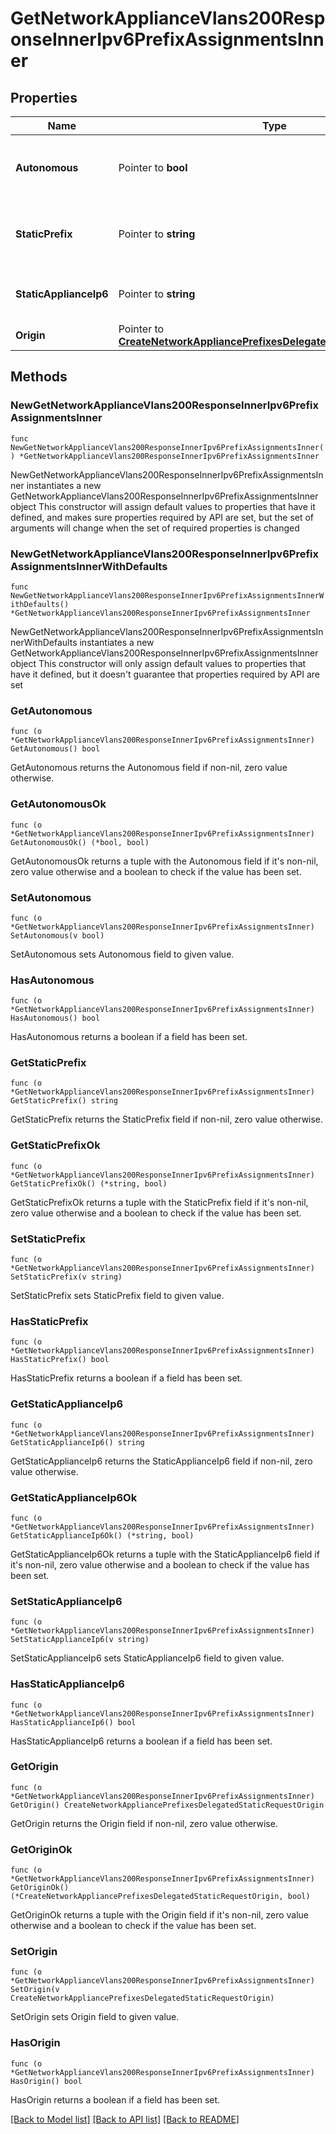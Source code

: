 # GetNetworkApplianceVlans200ResponseInnerIpv6PrefixAssignmentsInner

## Properties

Name | Type | Description | Notes
------------ | ------------- | ------------- | -------------
**Autonomous** | Pointer to **bool** | Auto assign a /64 prefix from the origin to the VLAN | [optional] 
**StaticPrefix** | Pointer to **string** | Manual configuration of a /64 prefix on the VLAN | [optional] 
**StaticApplianceIp6** | Pointer to **string** | Manual configuration of the IPv6 Appliance IP | [optional] 
**Origin** | Pointer to [**CreateNetworkAppliancePrefixesDelegatedStaticRequestOrigin**](CreateNetworkAppliancePrefixesDelegatedStaticRequestOrigin.md) |  | [optional] 

## Methods

### NewGetNetworkApplianceVlans200ResponseInnerIpv6PrefixAssignmentsInner

`func NewGetNetworkApplianceVlans200ResponseInnerIpv6PrefixAssignmentsInner() *GetNetworkApplianceVlans200ResponseInnerIpv6PrefixAssignmentsInner`

NewGetNetworkApplianceVlans200ResponseInnerIpv6PrefixAssignmentsInner instantiates a new GetNetworkApplianceVlans200ResponseInnerIpv6PrefixAssignmentsInner object
This constructor will assign default values to properties that have it defined,
and makes sure properties required by API are set, but the set of arguments
will change when the set of required properties is changed

### NewGetNetworkApplianceVlans200ResponseInnerIpv6PrefixAssignmentsInnerWithDefaults

`func NewGetNetworkApplianceVlans200ResponseInnerIpv6PrefixAssignmentsInnerWithDefaults() *GetNetworkApplianceVlans200ResponseInnerIpv6PrefixAssignmentsInner`

NewGetNetworkApplianceVlans200ResponseInnerIpv6PrefixAssignmentsInnerWithDefaults instantiates a new GetNetworkApplianceVlans200ResponseInnerIpv6PrefixAssignmentsInner object
This constructor will only assign default values to properties that have it defined,
but it doesn't guarantee that properties required by API are set

### GetAutonomous

`func (o *GetNetworkApplianceVlans200ResponseInnerIpv6PrefixAssignmentsInner) GetAutonomous() bool`

GetAutonomous returns the Autonomous field if non-nil, zero value otherwise.

### GetAutonomousOk

`func (o *GetNetworkApplianceVlans200ResponseInnerIpv6PrefixAssignmentsInner) GetAutonomousOk() (*bool, bool)`

GetAutonomousOk returns a tuple with the Autonomous field if it's non-nil, zero value otherwise
and a boolean to check if the value has been set.

### SetAutonomous

`func (o *GetNetworkApplianceVlans200ResponseInnerIpv6PrefixAssignmentsInner) SetAutonomous(v bool)`

SetAutonomous sets Autonomous field to given value.

### HasAutonomous

`func (o *GetNetworkApplianceVlans200ResponseInnerIpv6PrefixAssignmentsInner) HasAutonomous() bool`

HasAutonomous returns a boolean if a field has been set.

### GetStaticPrefix

`func (o *GetNetworkApplianceVlans200ResponseInnerIpv6PrefixAssignmentsInner) GetStaticPrefix() string`

GetStaticPrefix returns the StaticPrefix field if non-nil, zero value otherwise.

### GetStaticPrefixOk

`func (o *GetNetworkApplianceVlans200ResponseInnerIpv6PrefixAssignmentsInner) GetStaticPrefixOk() (*string, bool)`

GetStaticPrefixOk returns a tuple with the StaticPrefix field if it's non-nil, zero value otherwise
and a boolean to check if the value has been set.

### SetStaticPrefix

`func (o *GetNetworkApplianceVlans200ResponseInnerIpv6PrefixAssignmentsInner) SetStaticPrefix(v string)`

SetStaticPrefix sets StaticPrefix field to given value.

### HasStaticPrefix

`func (o *GetNetworkApplianceVlans200ResponseInnerIpv6PrefixAssignmentsInner) HasStaticPrefix() bool`

HasStaticPrefix returns a boolean if a field has been set.

### GetStaticApplianceIp6

`func (o *GetNetworkApplianceVlans200ResponseInnerIpv6PrefixAssignmentsInner) GetStaticApplianceIp6() string`

GetStaticApplianceIp6 returns the StaticApplianceIp6 field if non-nil, zero value otherwise.

### GetStaticApplianceIp6Ok

`func (o *GetNetworkApplianceVlans200ResponseInnerIpv6PrefixAssignmentsInner) GetStaticApplianceIp6Ok() (*string, bool)`

GetStaticApplianceIp6Ok returns a tuple with the StaticApplianceIp6 field if it's non-nil, zero value otherwise
and a boolean to check if the value has been set.

### SetStaticApplianceIp6

`func (o *GetNetworkApplianceVlans200ResponseInnerIpv6PrefixAssignmentsInner) SetStaticApplianceIp6(v string)`

SetStaticApplianceIp6 sets StaticApplianceIp6 field to given value.

### HasStaticApplianceIp6

`func (o *GetNetworkApplianceVlans200ResponseInnerIpv6PrefixAssignmentsInner) HasStaticApplianceIp6() bool`

HasStaticApplianceIp6 returns a boolean if a field has been set.

### GetOrigin

`func (o *GetNetworkApplianceVlans200ResponseInnerIpv6PrefixAssignmentsInner) GetOrigin() CreateNetworkAppliancePrefixesDelegatedStaticRequestOrigin`

GetOrigin returns the Origin field if non-nil, zero value otherwise.

### GetOriginOk

`func (o *GetNetworkApplianceVlans200ResponseInnerIpv6PrefixAssignmentsInner) GetOriginOk() (*CreateNetworkAppliancePrefixesDelegatedStaticRequestOrigin, bool)`

GetOriginOk returns a tuple with the Origin field if it's non-nil, zero value otherwise
and a boolean to check if the value has been set.

### SetOrigin

`func (o *GetNetworkApplianceVlans200ResponseInnerIpv6PrefixAssignmentsInner) SetOrigin(v CreateNetworkAppliancePrefixesDelegatedStaticRequestOrigin)`

SetOrigin sets Origin field to given value.

### HasOrigin

`func (o *GetNetworkApplianceVlans200ResponseInnerIpv6PrefixAssignmentsInner) HasOrigin() bool`

HasOrigin returns a boolean if a field has been set.


[[Back to Model list]](../README.md#documentation-for-models) [[Back to API list]](../README.md#documentation-for-api-endpoints) [[Back to README]](../README.md)



